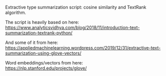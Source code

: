 Extractive type summarization script: cosine similarity and TextRank algorithm.

The script is heavily based on here:
https://www.analyticsvidhya.com/blog/2018/11/introduction-text-summarization-textrank-python/

And some of it from here:
https://appliedmachinelearning.wordpress.com/2019/12/31/extractive-text-summarization-using-glove-vectors/

Word embeddings/vectors from here:
https://nlp.stanford.edu/projects/glove/

